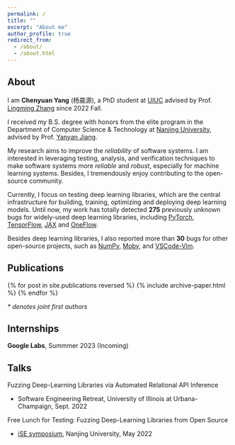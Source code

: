 ```yaml
---
permalink: /
title: ""
excerpt: "About me"
author_profile: true
redirect_from: 
  - /about/
  - /about.html
---
```


## About

I am **Chenyuan Yang** (杨晨源), a PhD student at [UIUC](https://illinois.edu/) advised by Prof. [Lingming Zhang](http://lingming.cs.illinois.edu/) since 2022 Fall.

I received my B.S. degree with honors from the elite program in the Department of Computer Science & Technology at [Nanjing University](https://www.nju.edu.cn/EN/main.htm), advised by Prof. [Yanyan Jiang](https://cs.nju.edu.cn/ics/people/yanyanjiang/index.html). 

My research aims to improve the *reliability* of software systems.
I am interested in leveraging testing, analysis, and verification techniques to make software systems more *reliable* and *robust*, especially for machine learning systems.
Besides, I tremendously enjoy contributing to the open-source community.

Currently, I focus on testing deep learning libraries, which are the central infrastructure for building, training, optimizing and deploying deep learning models. Until now, my work has totally detected **275** previously unknown bugs for widely-used deep learning libraries, including [PyTorch](https://pytorch.org), [TensorFlow](https://www.tensorflow.org), [JAX](https://jax.readthedocs.io) and [OneFlow](https://github.com/Oneflow-Inc/oneflow).

Besides deep learning libraries, I also reported more than **30** bugs for other open-source projects, such as [NumPy](https://numpy.org), [Moby](https://mobyproject.org), and [VSCode-Vim](https://github.com/VSCodeVim/Vim).


## Publications

{% for post in site.publications reversed %}
  {% include archive-paper.html %}
{% endfor %}

<i>* denotes  joint first authors</i>

## Internships

**Google Labs**, Summmer 2023 (Incoming)

## Talks

Fuzzing Deep-Learning Libraries via Automated Relational API Inference

  - Software Engineering Retreat, University of Illinois at Urbana-Champaign, Sept. 2022

Free Lunch for Testing: Fuzzing Deep-Learning Libraries from Open Source

  - [iSE symposium](http://www.iselab.cn/ises2022/), Nanjing University, May 2022